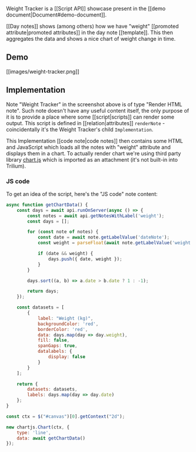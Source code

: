Weight Tracker is a [[Script API]] showcase present in the [[demo document|Document#demo-document]].

[[Day notes]] shows (among others) how we have "weight" [[promoted attribute|promoted attributes]] in the day note [[template]]. This then aggregates the data and shows a nice chart of weight change in time.

## Demo
[[images/weight-tracker.png]]

## Implementation

Note "Weight Tracker" in the screenshot above is of type "Render HTML note". Such note doesn't have any useful content itself, the only purpose of it is to provide a place where some [[script|scripts]] can render some output. This script is defined in [[relation|attributes]] `renderNote` - coincidentally it's the Weight Tracker's child `Implementation`.

This Implementation [[code note|code notes]] then contains some HTML and JavaScript which loads all the notes with "weight" attribute and displays them in a chart. To actually render chart we're using third party library [chart.js](https://www.chartjs.org/) which is imported as an attachment (it's not built-in into Trilium).

### JS code
To get an idea of the script, here's the "JS code" note content:

```javascript
async function getChartData() {
    const days = await api.runOnServer(async () => {
        const notes = await api.getNotesWithLabel('weight');
        const days = [];

        for (const note of notes) {
            const date = await note.getLabelValue('dateNote');
            const weight = parseFloat(await note.getLabelValue('weight'));

            if (date && weight) {
                days.push({ date, weight });
            }
        }

        days.sort((a, b) => a.date > b.date ? 1 : -1);

        return days;
    });

    const datasets = [
        {
            label: "Weight (kg)",
            backgroundColor: 'red',
            borderColor: 'red',
            data: days.map(day => day.weight),
            fill: false,
            spanGaps: true,
            datalabels: {
                display: false
            }
        }
    ];

    return {
        datasets: datasets,
        labels: days.map(day => day.date)
    };
}

const ctx = $("#canvas")[0].getContext("2d");

new chartjs.Chart(ctx, {
    type: 'line',
    data: await getChartData()
});
```